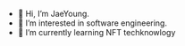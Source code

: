 - 👋 Hi, I’m JaeYoung.
- 👀 I’m interested in software engineering.
- 🌱 I’m currently learning NFT techknowlogy

<!---
comet0704/comet0704 is a ✨ special ✨ repository because its `README.md` (this file) appears on your GitHub profile.
You can click the Preview link to take a look at your changes.
--->
